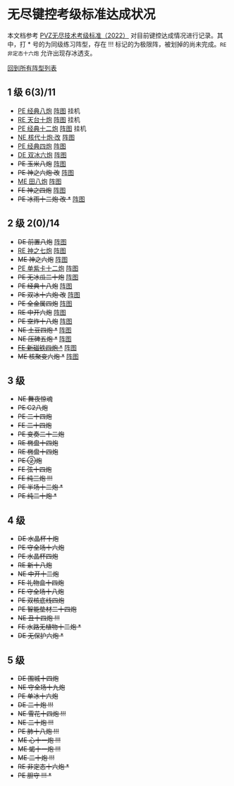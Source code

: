# 无尽键控考级标准达成状况

本文档参考 [PVZ无尽技术考级标准（2022）](https://www.bilibili.com/read/cv16510468/) 对目前键控达成情况进行记录。其中，打 * 号的为同级练习阵型，存在 !!! 标记的为极限阵，被划掉的尚未完成。`RE 非定态十六炮` 允许出现存冰透支。

[回到所有阵型列表](./README.md)

## 1 级 6(3)/11

- [PE 经典八炮](./PE经典八炮/jd8p-P4c.cpp) [阵图](./考级阵图/L1/PE%20经典八炮.jpg) 挂机
- [RE 天台十炮](./RE天台十炮/tt10p.cpp) [阵图](./考级阵图/L1/RE%20天台十炮.jpg) 挂机
- [PE 经典十二炮](./PE经典十二炮/jd12p.cpp) [阵图](./考级阵图/L1/PE%20经典十二炮.jpg) 挂机
- [NE 核代十炮·改](./NE核代十炮·改/nen10p.cpp) [阵图](./考级阵图/L1/NE%20核代十炮·改.jpg)
- [PE 经典四炮](./PE经典四炮/jd4p.cpp) [阵图](./考级阵图/L1/PE%20经典四炮.jpg)
- [DE 双冰六炮](./DE双冰六炮/2i6p.cpp) [阵图](./考级阵图/L1/DE%20双冰六炮.jpg)
- ~~PE 玉米八炮~~ [阵图](./考级阵图/L1/PE%20玉米八炮.jpg)
- ~~PE 神之六炮·改~~ [阵图](./考级阵图/L1/PE%20神之六炮·改.jpg)
- [ME 田八炮](./ME田八炮/tian8p.cpp) [阵图](./考级阵图/L1/ME%20田八炮.jpg)
- ~~FE 神之四炮~~ [阵图](./考级阵图/L1/FE%20神之四炮.jpg)
- ~~PE 冰雨十二炮·改 *~~ [阵图](./考级阵图/L1/PE%20冰雨十二炮·改.jpg)

## 2 级 2(0)/14

- ~~DE 前置八炮~~ [阵图](./考级阵图/L2/DE%20前置八炮.jpg)
- [RE 神之七炮](./RE神之七炮/sideless7p.cpp) [阵图](./考级阵图/L2/RE%20神之七炮.jpg)
- ~~ME 神之六炮~~ [阵图](./考级阵图/L2/ME%20神之六炮.jpg)
- [PE 单紫卡十二炮](./PE单紫卡十二炮/dzk12p.cpp) [阵图](./考级阵图/L2/PE%20单紫卡十二炮.jpg)
- ~~PE 无冰瓜二十炮~~ [阵图](./考级阵图/L2/PE%20无冰瓜二十炮.jpg)
- ~~PE 经典十八炮~~ [阵图](./考级阵图/L2/PE%20经典十八炮.jpg)
- ~~PE 双冰十六炮·改~~ [阵图](./考级阵图/L2/PE%20双冰十六炮·改.jpg)
- ~~PE 全金属四炮~~ [阵图](./考级阵图/L2/PE%20全金属四炮.jpg)
- ~~RE 中开六炮~~ [阵图](./考级阵图/L2/RE%20中开六炮.png)
- ~~PE 空炸十八炮~~ [阵图](./考级阵图/L2/PE%20空炸十八炮.jpg)
- ~~NE 土豆四炮 *~~ [阵图](./考级阵图/L2/NE%20土豆四炮.jpg)
- ~~NE 压碑五炮 *~~ [阵图](./考级阵图/L2/NE%20压碑五炮.jpg)
- ~~[FE 新磁铁四炮 *](./FE新磁铁四炮/xct4p.cpp)~~ [阵图](./考级阵图/L2/FE%20新磁铁四炮.jpg)
- ~~ME 核聚变六炮 *~~ [阵图](./考级阵图/L2/ME%20核聚变六炮.jpg)

## 3 级

- ~~NE 舞夜惊魂~~
- ~~PE C2八炮~~
- ~~PE 二十四炮~~
- ~~FE 二十四炮~~
- ~~PE 变奏二十二炮~~
- ~~RE 椭盘十四炮~~
- ~~RE 椭盘十四炮~~
- ~~PE ②炮~~
- ~~FE 弦十四炮~~
- ~~FE 纯三炮 !!!~~
- ~~PE 半场十二炮 *~~
- ~~PE 纯二十炮 *~~

## 4 级

- ~~DE 水晶杯十炮~~
- ~~PE 守全场十六炮~~
- ~~PE 水晶杯四炮~~
- ~~RE 新十八炮~~
- ~~NE 中开十二炮~~
- ~~FE 礼物盒十四炮~~
- ~~FE 守全场十八炮~~
- ~~PE 双核底线四炮~~
- ~~PE 智能垫材二十四炮~~
- ~~NE 丑十四炮 !!!~~
- ~~FE 水路无植物十二炮 *~~
- ~~DE 无保护六炮 *~~

## 5 级
- ~~DE 围城十四炮~~
- ~~NE 守全场十九炮~~
- ~~PE 单冰十六炮~~
- ~~DE 二十炮 !!!~~
- ~~NE 雪花十四炮 !!!~~
- ~~NE 二十炮 !!!~~
- ~~PE 肺十八炮 !!!~~
- ~~ME 心十一炮 !!!~~
- ~~ME 蝎十一炮 !!!~~
- ~~ME 二十炮 !!!~~
- ~~RE 非定态十六炮 *~~
- ~~PE 胆守 !!! *~~
